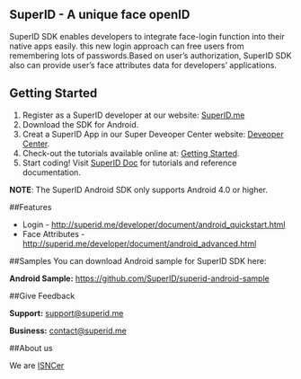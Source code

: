 ## SuperID - A unique face openID


SuperID SDK enables developers to integrate face-login function into their native apps easily. this new login approach can free users from remembering lots of passwords.Based on user’s authorization, SuperID SDK also can provide user’s face attributes data for developers’ applications. 



## Getting Started

1. Register as a SuperID developer at our website: [SuperID.me](http://superid.me)
2. Download the SDK for Android.
3. Creat a SuperID App in our Super Deveoper Center website: [Deveoper Center](http://www.superid.me/developer/index.html).
4. Check-out the tutorials available online at: [Getting Started](http://www.superid.me/developer/document-home-android.html).
6. Start coding! Visit [SuperID Doc](http://www.superid.me/developer/document-android/android_quickstart.html) for tutorials and reference documentation.

**NOTE**: The SuperID Android SDK only supports Android 4.0 or higher. 


##Features

* Login - http://superid.me/developer/document/android_quickstart.html
* Face Attributes - http://superid.me/developer/document/android_advanced.html

##Samples
You can download Android sample for SuperID SDK here:

**Android Sample:**   https://github.com/SuperID/superid-android-sample


  
##Give Feedback

**Support:**  support@superid.me

**Business:** contact@superid.me

##About us

We are [ISNCer](http://superid.me/team.html)

